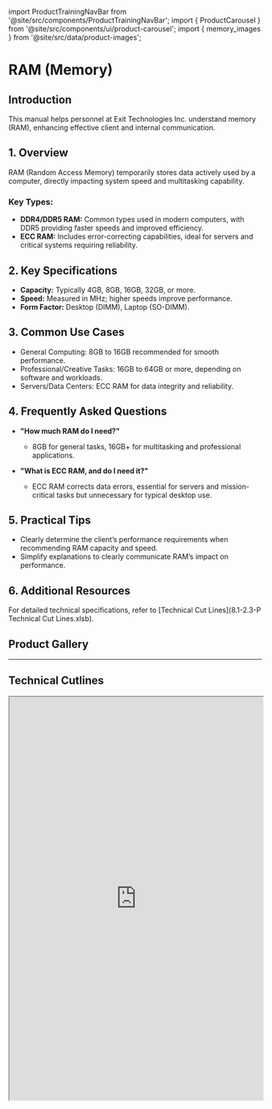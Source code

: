 import ProductTrainingNavBar from '@site/src/components/ProductTrainingNavBar';
import { ProductCarousel } from '@site/src/components/ui/product-carousel';
import { memory_images } from '@site/src/data/product-images';

<ProductTrainingNavBar />

# RAM (Memory)

## Introduction
This manual helps personnel at Exit Technologies Inc. understand memory (RAM), enhancing effective client and internal communication.

## 1. Overview
RAM (Random Access Memory) temporarily stores data actively used by a computer, directly impacting system speed and multitasking capability.

### Key Types:
- **DDR4/DDR5 RAM:** Common types used in modern computers, with DDR5 providing faster speeds and improved efficiency.
- **ECC RAM:** Includes error-correcting capabilities, ideal for servers and critical systems requiring reliability.

## 2. Key Specifications
- **Capacity:** Typically 4GB, 8GB, 16GB, 32GB, or more.
- **Speed:** Measured in MHz; higher speeds improve performance.
- **Form Factor:** Desktop (DIMM), Laptop (SO-DIMM).

## 3. Common Use Cases
- General Computing: 8GB to 16GB recommended for smooth performance.
- Professional/Creative Tasks: 16GB to 64GB or more, depending on software and workloads.
- Servers/Data Centers: ECC RAM for data integrity and reliability.

## 4. Frequently Asked Questions
- **"How much RAM do I need?"**
  - 8GB for general tasks, 16GB+ for multitasking and professional applications.

- **"What is ECC RAM, and do I need it?"**
  - ECC RAM corrects data errors, essential for servers and mission-critical tasks but unnecessary for typical desktop use.

## 5. Practical Tips
- Clearly determine the client’s performance requirements when recommending RAM capacity and speed.
- Simplify explanations to clearly communicate RAM’s impact on performance.

## 6. Additional Resources
For detailed technical specifications, refer to [Technical Cut Lines](8.1-2.3-P Technical Cut Lines.xlsb).

## Product Gallery

<ProductCarousel 
  images={memory_images}
  title="Memory (RAM) Gallery"
/>

---


## Technical Cutlines

<iframe
  src="https://docs.google.com/spreadsheets/d/e/2PACX-1vRBKY_e6e1XBdjLn4WTFw5W5o5j8lyFAAsApDK6FXAvNri0Wh5QAVNY3hFJZTjNdg/pubhtml?widget=true&headers=false&gid=2095076836&single=true"
  width="100%"
  height="800"
  style={{ border: 'none', borderRadius: '8px' }}
  title="Technical Cutlines"
  allowfullscreen
></iframe>


